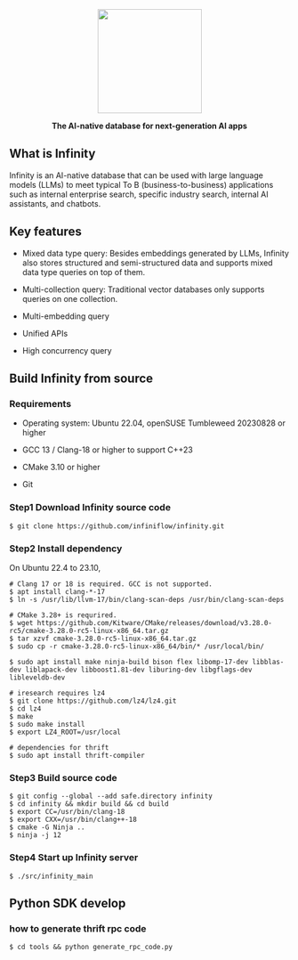 <div align="center">
  <img width="187" src="https://user-images.githubusercontent.com/93570324/234292265-889228a8-7a68-4e2d-b891-f75262410af1.png"/>
</div>

<p align="center">
    <b>The AI-native database for next-generation AI apps</b>
</p>

## What is Infinity

Infinity is an AI-native database that can be used with large language models (LLMs) to meet typical To B (business-to-business) applications such as internal enterprise search, specific industry search, internal AI assistants, and chatbots. 

## Key features

- Mixed data type query: Besides embeddings generated by LLMs, Infinity also stores structured and semi-structured data and supports mixed data type queries on top of them. 

- Multi-collection query: Traditional vector databases only supports queries on one collection. 

- Multi-embedding query

- Unified APIs

- High concurrency query

## Build Infinity from source
### Requirements

-   Operating system: Ubuntu 22.04,  openSUSE Tumbleweed 20230828 or higher

-   GCC 13 / Clang-18 or higher to support C++23

-   CMake 3.10 or higher

-   Git

### Step1 Download Infinity source code

```shell
$ git clone https://github.com/infiniflow/infinity.git
```

### Step2 Install dependency

On Ubuntu 22.4 to 23.10,
```shell
# Clang 17 or 18 is required. GCC is not supported.
$ apt install clang-*-17
$ ln -s /usr/lib/llvm-17/bin/clang-scan-deps /usr/bin/clang-scan-deps

# CMake 3.28+ is requrired.
$ wget https://github.com/Kitware/CMake/releases/download/v3.28.0-rc5/cmake-3.28.0-rc5-linux-x86_64.tar.gz
$ tar xzvf cmake-3.28.0-rc5-linux-x86_64.tar.gz
$ sudo cp -r cmake-3.28.0-rc5-linux-x86_64/bin/* /usr/local/bin/

$ sudo apt install make ninja-build bison flex libomp-17-dev libblas-dev liblapack-dev libboost1.81-dev liburing-dev libgflags-dev libleveldb-dev

# iresearch requires lz4
$ git clone https://github.com/lz4/lz4.git
$ cd lz4
$ make
$ sudo make install
$ export LZ4_ROOT=/usr/local

# dependencies for thrift
$ sudo apt install thrift-compiler

```

### Step3 Build source code

```shell
$ git config --global --add safe.directory infinity
$ cd infinity && mkdir build && cd build
$ export CC=/usr/bin/clang-18
$ export CXX=/usr/bin/clang++-18
$ cmake -G Ninja ..
$ ninja -j 12
```

### Step4 Start up Infinity server

```shell
$ ./src/infinity_main
```

## Python SDK develop
### how to generate thrift rpc code
```shell
$ cd tools && python generate_rpc_code.py
```
